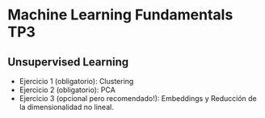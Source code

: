 # Machine Learning Fundamentals TP3
## Unsupervised Learning
- Ejercicio 1 (obligatorio): Clustering
- Ejercicio 2 (obligatorio): PCA
- Ejercicio 3 (opcional pero recomendado!): Embeddings y Reducción de la dimensionalidad no lineal.
